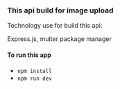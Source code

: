 ### This api build for image upload
Technology use for build this api:

Express.js,
multer package manager
#### To run this app
- `npm install`
- `npm run dev`